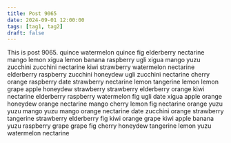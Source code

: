 ```yaml
---
title: Post 9065
date: 2024-09-01 12:00:00
tags: [tag1, tag2]
draft: false
---
```

This is post 9065.
quince
watermelon
quince
fig
elderberry
nectarine
mango
lemon
xigua
lemon
banana
raspberry
ugli
xigua
mango
yuzu
zucchini
zucchini
nectarine
kiwi
strawberry
watermelon
nectarine
elderberry
raspberry
zucchini
honeydew
ugli
zucchini
nectarine
cherry
orange
raspberry
date
strawberry
nectarine
lemon
tangerine
lemon
lemon
grape
apple
honeydew
strawberry
strawberry
elderberry
orange
kiwi
nectarine
elderberry
raspberry
watermelon
fig
ugli
date
xigua
apple
orange
honeydew
orange
nectarine
mango
cherry
lemon
fig
nectarine
orange
yuzu
yuzu
mango
yuzu
mango
orange
nectarine
date
zucchini
orange
strawberry
tangerine
strawberry
elderberry
fig
kiwi
orange
grape
kiwi
apple
banana
yuzu
raspberry
grape
grape
fig
cherry
honeydew
tangerine
lemon
yuzu
watermelon
nectarine
